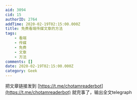 ```yaml
---
aid: 3094
cid: 15
authorID: 2764
addTime: 2020-02-19T02:15:00.000Z
title: 免费看端传媒文章的方法
tags:
    - 看端
    - 传媒
    - 免费
    - 文章
    - 方法
comments: []
date: 2020-02-19T02:15:00.000Z
category: Geek
---
```


把文章链接发到 [https://t.me/chotamreaderbot](https://t.me/chotamreaderbot) 就完事了，输出全文telegraph
